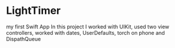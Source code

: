 # LightTimer
my first Swift App
In this project I worked with UIKit, used two view controllers, worked with dates, UserDefaults, torch on phone and DispathQueue
